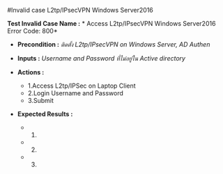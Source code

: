 #Invalid case L2tp/IPsecVPN Windows Server2016


**Test Invalid Case Name :** * Access L2tp/IPsecVPN Windows Server2016 Error Code: 800*

* **Precondition :** *ติดตั้ง L2tp/IPsecVPN on Windows Server, AD Authen*

* **Inputs :**  *Username and Password ที่ไม่อยู่ใน Active directory*

* **Actions :** 
  * 1.Access L2tp/IPSec on Laptop Client
  * 2.Login Username and Password
  * 3.Submit  
  
* **Expected Results :** 
  * 1.
  * 2.
  * 3.
